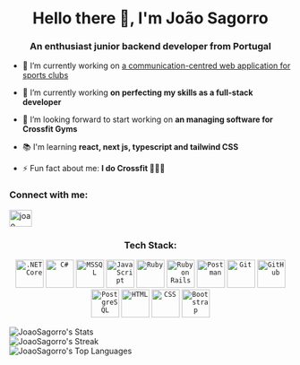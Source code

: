 <h1 align="center">Hello there 👋, I'm João Sagorro</h1>
<h3 align="center">An enthusiast junior backend developer from Portugal</h3>

- 🔭 I’m currently working on [a communication-centred web application for sports clubs](https://github.com/JoaoSagorro/teamsync)

- 🌱 I’m currently working **on perfecting my skills as a full-stack developer**

- 👯 I’m looking forward to start working on **an managing software for Crossfit Gyms**

- 📚 I'm learning **react, next js, typescript and tailwind CSS**

- ⚡ Fun fact about me: **I do Crossfit 🏋🏻‍♂️**

<h3 align="left">Connect with me:</h3>
<p align="left">
<a href="https://linkedin.com/in/joao sagorro" target="blank"><img align="center" src="https://raw.githubusercontent.com/rahuldkjain/github-profile-readme-generator/master/src/images/icons/Social/linked-in-alt.svg" alt="joao sagorro" height="30" width="40" /></a>
</p>

<h3 align="center">Tech Stack:</h3>
<div align="center">
  	<code><img width="50" src="https://raw.githubusercontent.com/marwin1991/profile-technology-icons/refs/heads/main/icons/_net_core.png" alt=".NET Core" title=".NET Core"/></code>
  	<code><img width="50" src="https://raw.githubusercontent.com/marwin1991/profile-technology-icons/refs/heads/main/icons/c%23.png" alt="C#" title="C#"/></code>
  	<code><img width="50" src="https://raw.githubusercontent.com/marwin1991/profile-technology-icons/refs/heads/main/icons/mssql.png" alt="MSSQL" title="MSSQL"/></code>
  	<code><img width="50" src="https://raw.githubusercontent.com/marwin1991/profile-technology-icons/refs/heads/main/icons/javascript.png" alt="JavaScript" title="JavaScript"/></code>
 	<code><img width="50" src="https://raw.githubusercontent.com/marwin1991/profile-technology-icons/refs/heads/main/icons/ruby.png" alt="Ruby" title="Ruby"/></code>
  	<code><img width="50" src="https://raw.githubusercontent.com/marwin1991/profile-technology-icons/refs/heads/main/icons/ruby_on_rails.png" alt="Ruby on Rails" title="Ruby on Rails"/></code>
  	<code><img width="50" src="https://raw.githubusercontent.com/marwin1991/profile-technology-icons/refs/heads/main/icons/postman.png" alt="Postman" title="Postman"/></code>
	<code><img width="50" src="https://raw.githubusercontent.com/marwin1991/profile-technology-icons/refs/heads/main/icons/git.png" alt="Git" title="Git"/></code>
	<code><img width="50" src="https://raw.githubusercontent.com/marwin1991/profile-technology-icons/refs/heads/main/icons/github.png" alt="GitHub" title="GitHub"/></code>
	<code><img width="50" src="https://raw.githubusercontent.com/marwin1991/profile-technology-icons/refs/heads/main/icons/postgresql.png" alt="PostgreSQL" title="PostgreSQL"/></code>
	<code><img width="50" src="https://raw.githubusercontent.com/marwin1991/profile-technology-icons/refs/heads/main/icons/html.png" alt="HTML" title="HTML"/></code>
	<code><img width="50" src="https://raw.githubusercontent.com/marwin1991/profile-technology-icons/refs/heads/main/icons/css.png" alt="CSS" title="CSS"/></code>
	<code><img width="50" src="https://raw.githubusercontent.com/marwin1991/profile-technology-icons/refs/heads/main/icons/bootstrap.png" alt="Bootstrap" title="Bootstrap"/></code>
</div>


![JoaoSagorro's Stats](https://github-readme-stats.vercel.app/api?username=JoaoSagorro&theme=gotham&show_icons=true&hide_border=true&count_private=true)<br/>
![JoaoSagorro's Streak](https://github-readme-streak-stats.herokuapp.com/?user=JoaoSagorro&theme=gotham&hide_border=true)<br/>
![JoaoSagorro's Top Languages](https://github-readme-stats.vercel.app/api/top-langs/?username=JoaoSagorro&theme=gotham&show_icons=true&hide_border=true&layout=compact)

